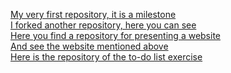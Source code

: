 [My very first repository, it is a milestone](https://github.com/norvarju/hello-world) <br />
[I forked another repository, here you can see](https://github.com/norvarju/git-lesson-repository) <br />
[Here you find a repository for presenting a website](https://github.com/norvarju/norvarju.github.io) <br />
[And see the website mentioned above](https://norvarju.github.io/) <br />
[Here is the repository of the to-do list exercise](https://github.com/norvarju/todo-app) <br />
